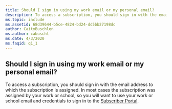 ```yaml
---
title: Should I sign in using my work email or my personal email?
description: To access a subscription, you should sign in with the email address to which the subscription is assigned. In most cases the...
ms.topic: include
ms.assetid: 68d39644-b5ce-4824-bd24-dd5bb27198dc
author: CaityBuschlen
ms.author: cabuschl
ms.date: 4/3/2020
ms.faqid: q1_1
---
```


## Should I sign in using my work email or my personal email?

To access a subscription, you should sign in with the email address to which the subscription is assigned. In most cases the subscription was assigned by your work or school, so you will want to use your work or school email and credentials to sign in to the [Subscriber Portal](https://my.visualstudio.com/benefits).
